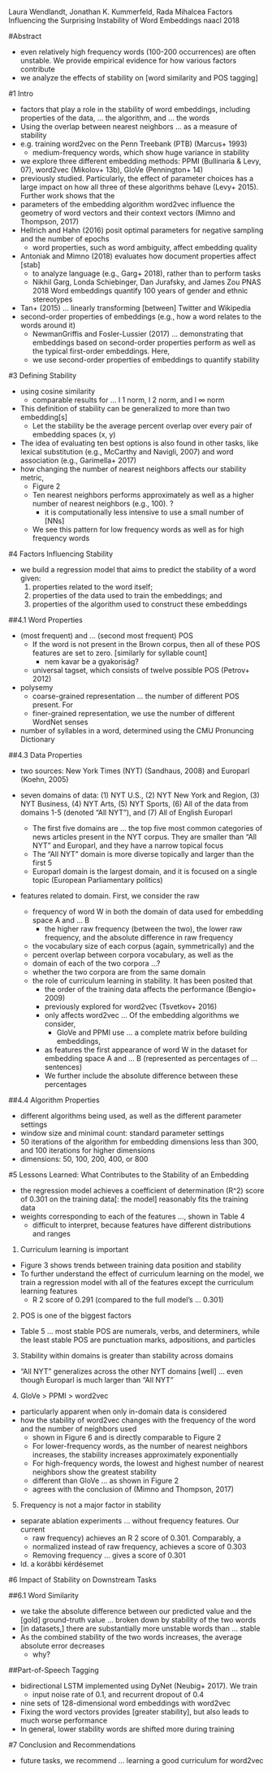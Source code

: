 Laura Wendlandt, Jonathan K. Kummerfeld, Rada Mihalcea
Factors Influencing the Surprising Instability of Word Embeddings
naacl 2018

#Abstract

* even relatively high frequency words (100-200 occurrences) are often
  unstable. We provide empirical evidence for how various factors contribute
* we analyze the effects of stability on [word similarity and POS tagging]

#1 Intro

* factors that play a role in the stability of word embeddings, including
  properties of the data, ... the algorithm, and ... the words
* Using the overlap between nearest neighbors ... as a measure of stability
* e.g. training word2vec on the Penn Treebank (PTB) (Marcus+ 1993)
  * medium-frequency words, which show huge variance in stability
* we explore three different embedding methods:
  PPMI (Bullinaria & Levy, 07), word2vec (Mikolov+ 13b), GloVe (Pennington+ 14)
* previously studied. Particularly, the effect of
  parameter choices has a large impact on how all three of these algorithms
  behave (Levy+ 2015). Further work shows that the
* parameters of the embedding algorithm word2vec influence the geometry of word
  vectors and their context vectors (Mimno and Thompson, 2017)
* Hellrich and Hahn (2016) posit
  optimal parameters for negative sampling and the number of epochs
  * word properties, such as word ambiguity, affect embedding quality
* Antoniak and Mimno (2018) evaluates how document properties affect [stab]
  * to analyze language (e.g., Garg+ 2018), rather than to perform tasks
  * Nikhil Garg, Londa Schiebinger, Dan Jurafsky, and James Zou
    PNAS 2018
    Word embeddings quantify 100 years of gender and ethnic stereotypes
* Tan+ (2015) ...  linearly transforming [between] Twitter and Wikipedia
* second-order properties of embeddings (e.g., how a word relates to the words
  around it)
  * NewmanGriffis and Fosler-Lussier (2017) ... demonstrating that
    embeddings based on second-order properties perform as well as the
    typical first-order embeddings. Here,
  * we use second-order properties of embeddings to quantify stability

#3 Defining Stability

* using cosine similarity
  * comparable results for ... l 1 norm, l 2 norm, and l ∞ norm
* This definition of stability can be generalized to more than two embedding[s]
  * Let the stability be the average percent overlap
    over every pair of embedding spaces (x, y)
* The idea of evaluating ten best options is also found in other tasks, like
  lexical substitution (e.g., McCarthy and Navigli, 2007) and word association
  (e.g., Garimella+ 2017)
* how changing the number of nearest neighbors affects our stability metric,
  * Figure 2
  * Ten nearest neighbors performs approximately as well as a higher number
    of nearest neighbors (e.g., 100). ?
    * it is computationally less intensive to use a small number of [NNs]
  * We see this pattern for low frequency words as well as for high frequency
    words

#4 Factors Influencing Stability

* we build a regression model that aims to predict the stability of a word
  given:
  1.  properties related to the word itself;
  1.  properties of the data used to train the embeddings; and
  1.  properties of the algorithm used to construct these embeddings

##4.1 Word Properties

* (most frequent) and ... (second most frequent) POS
  * If the word is not present in the Brown corpus, then all of these POS
    features are set to zero. [similarly for syllable count]
    * nem kavar be a gyakoriság?
  * universal tagset, which consists of twelve possible POS (Petrov+ 2012)
* polysemy
  * coarse-grained representation ... the number of different POS present. For
  * finer-grained representation, we use the number of different WordNet senses
* number of syllables in a word, determined using the CMU Pronuncing Dictionary

##4.3 Data Properties

* two sources: New York Times (NYT) (Sandhaus, 2008) and Europarl (Koehn, 2005)
* seven domains of data: (1) NYT U.S., (2) NYT New York and Region, (3) NYT
  Business, (4) NYT Arts, (5) NYT Sports, (6) All of the data from domains 1-5
  (denoted “All NYT”), and (7) All of English Europarl

  * The first five domains are ... the top five most common categories of news
    articles present in the NYT corpus.  They are smaller than “All NYT” and
    Europarl, and they have a narrow topical focus
  * The “All NYT” domain is more diverse topically and larger than the first 5
  * Europarl domain is the largest domain, and it is focused on a single topic
    (European Parliamentary politics)
* features related to domain. First, we consider the raw
  * frequency of word W
    in both the domain of data used for embedding space A and ... B
    * the higher raw frequency (between the two), the lower raw frequency, and
      the absolute difference in raw frequency
  * the vocabulary size of each corpus (again, symmetrically) and the
  * percent overlap between corpora vocabulary, as well as the
  * domain of each of the two corpora ...?
  * whether the two corpora are from the same domain
  * the role of curriculum learning in stability. It has been posited that
    * the order of the training data affects the performance (Bengio+ 2009)
    * previously explored for word2vec (Tsvetkov+ 2016)
    * only affects word2vec ... Of the embedding algorithms we consider,
      * GloVe and PPMI use ... a complete matrix before building embeddings,
    * as features the first appearance of word W in the dataset for embedding
      space A and ... B (represented as percentages of ... sentences)
    * We further include the absolute difference between these percentages

##4.4 Algorithm Properties

* different algorithms being used, as well as the different parameter settings
* window size and minimal count: standard parameter settings
* 50 iterations of the algorithm for embedding dimensions less than 300, and
  100 iterations for higher dimensions
* dimensions: 50, 100, 200, 400, or 800

#5 Lessons Learned: What Contributes to the Stability of an Embedding

* the regression model achieves a coefficient of determination (R^2) score
  of 0.301 on the training data[: the model] reasonably fits the training data
* weights corresponding to each of the features ..., shown in Table 4
  * difficult to interpret, because features have different distributions and
    ranges
1. Curriculum learning is important
  * Figure 3 shows trends between training data position and stability
  * To further understand the effect of curriculum learning on the model, we
    train a regression model with all of the features except the curriculum
    learning features
    * R 2 score of 0.291 (compared to the full model’s ... 0.301)
2. POS is one of the biggest factors
  * Table 5 ... most stable POS are numerals, verbs, and determiners, while the
    least stable POS are punctuation marks, adpositions, and particles
3. Stability within domains is greater than stability across domains
  * “All NYT” generalizes across the other NYT domains [well]
    ... even though Europarl is much larger than “All NYT”
4. GloVe > PPMI > word2vec
  * particularly apparent when only in-domain data is considered
* how the stability of word2vec changes
  with the frequency of the word and the number of neighbors used
  * shown in Figure 6 and is directly comparable to Figure 2
  * For lower-frequency words, as the number of nearest neighbors increases,
    the stability increases approximately exponentially
  * For high-frequency words, the lowest and highest number of nearest
    neighbors show the greatest stability
  * different than GloVe ... as shown in Figure 2
  * agrees with the conclusion of (Mimno and Thompson, 2017)
5. Frequency is not a major factor in stability
 * separate ablation experiments ... without frequency features. Our current
   * raw frequency) achieves an R 2 score of 0.301. Comparably, a
   * normalized instead of raw frequency, achieves a score of 0.303
   * Removing frequency ... gives a score of 0.301
 * ld. a korábbi kérdésemet

#6 Impact of Stability on Downstream Tasks

##6.1 Word Similarity

* we take the absolute difference between our predicted value and the [gold]
  ground-truth value ... broken down by stability of the two words
* [in datasets,] there are substantially more unstable words than ...  stable
* As the combined stability of the two words increases, the average absolute
  error decreases
  * why?

##Part-of-Speech Tagging

* bidirectional LSTM implemented using DyNet (Neubig+ 2017). We train
  * input noise rate of 0.1, and recurrent dropout of 0.4
* nine sets of 128-dimensional word embeddings with word2vec
* Fixing the word vectors provides
  [greater stability], but also leads to much worse performance
* In general, lower stability words are shifted more during training

#7 Conclusion and Recommendations

* future tasks, we recommend ... learning a good curriculum for word2vec
